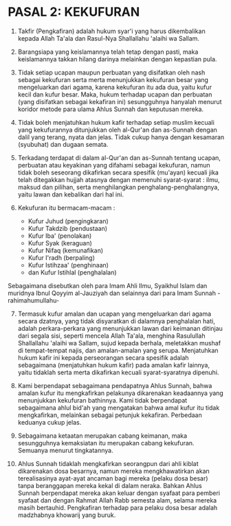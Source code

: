 # PASAL 2: KEKUFURAN

1. Takfir (Pengkafiran) adalah hukum syar'i yang harus dikembalikan kepada Allah Ta'ala dan Rasul-Nya Shallallahu 'alaihi wa Sallam.

2. Barangsiapa yang keislamannya telah tetap dengan pasti, maka keislamannya takkan hilang darinya melainkan dengan kepastian pula.

3. Tidak setiap ucapan maupun perbuatan yang disifatkan oleh nash sebagai kekufuran serta merta menunjukkan kekufuran besar yang mengeluarkan dari agama, karena kekufuran itu ada dua, yaitu kufur kecil dan kufur besar. Maka, hukum terhadap ucapan dan perbuatan (yang disifatkan sebagai kekafiran ini) sesungguhnya hanyalah menurut koridor metode para ulama Ahlus Sunnah dan keputusan mereka.

4. Tidak boleh menjatuhkan hukum kafir terhadap setiap muslim kecuali yang kekufurannya ditunjukkan oleh al-Qur'an dan as-Sunnah dengan dalil yang terang, nyata dan jelas. Tidak cukup hanya dengan kesamaran (syubuhat) dan dugaan semata.

5. Terkadang terdapat di dalam al-Qur'an dan as-Sunnah tentang ucapan, perbuatan atau keyakinan yang difahami sebagai kekufuran, namun tidak boleh seseorang dikafirkan secara spesifik (mu'ayan) kecuali jika telah ditegakkan hujjah atasnya dengan memenuhi syarat-syarat : ilmu, maksud dan pilihan, serta menghilangkan penghalang-penghalangnya, yaitu lawan dan kebalikan dari hal ini.

6. Kekufuran itu bermacam-macam :
   - Kufur Juhud (pengingkaran)
   - Kufur Takdzib (pendustaan)
   - Kufur Iba' (penolakan)
   - Kufur Syak (keraguan)
   - Kufur Nifaq (kemunafikan)
   - Kufur I'radh (berpaling)
   - Kufur Istihzaa' (penghinaan)
   - dan Kufur Istihlal (penghalalan)  

  Sebagaimana disebutkan oleh para Imam Ahli Ilmu, Syaikhul Islam dan muridnya Ibnul Qoyyim al-Jauziyah dan selainnya dari para Imam Sunnah -rahimahumullahu-

7. Termasuk kufur amalan dan ucapan yang mengeluarkan dari agama secara dzatnya, yang tidak disyaratkan di dalamnya penghalalan hati, adalah perkara-perkara yang menunjukkan lawan dari keimanan ditinjau dari segala sisi, seperti mencela Allah Ta'ala, menghina Rasulullah Shallallahu 'alaihi wa Sallam, sujud kepada berhala, meletakkan mushaf di tempat-tempat najis, dan amalan-amalan yang serupa.
   Menjatuhkan hukum kafir ini kepada perseorangan secara spesifik adalah sebagaimana (menjatuhkan hukum kafir) pada amalan kafir lainnya, yaitu tidaklah serta merta dikafirkan kecuali syarat-syaratnya dipenuhi.

8. Kami berpendapat sebagaimana pendapatnya Ahlus Sunnah, bahwa amalan kufur itu mengkafirkan pelakunya dikarenakan keadaannya yang menunjukkan kekufuran bathinnya.
   Kami tidak berpendapat sebagaimana ahlul bid'ah yang mengatakan bahwa amal kufur itu tidak mengkafirkan, melainkan sebagai petunjuk kekafiran. Perbedaan keduanya cukup jelas.

9. Sebagaimana ketaatan merupakan cabang keimanan, maka sesungguhnya kemaksiatan itu merupakan cabang kekufuran. Semuanya menurut tingkatannya.

10. Ahlus Sunnah tidaklah mengkafirkan seorangpun dari ahli kiblat dikarenakan dosa besarnya, namun mereka mengkhawatirkan akan terealisasinya ayat-ayat ancaman bagi mereka (pelaku dosa besar) tanpa beranggapan mereka kekal di dalam neraka.
    Bahkan Ahlus Sunnah berpendapat mereka akan keluar dengan syafaat para pemberi syafaat dan dengan Rahmat Allah Rabb semesta alam, selama mereka masih bertauhid. Pengkafiran terhadap para pelaku dosa besar adalah madzhabnya khowarij yang buruk.